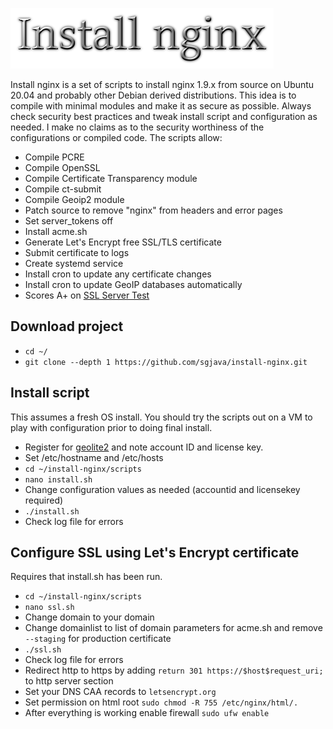 ![Title](images/title.png)

Install nginx is a set of scripts to install nginx 1.9.x from source on Ubuntu
20.04 and probably other Debian derived distributions. This idea is to compile
with minimal modules and make it as secure as possible. Always check security
best practices and tweak install script and configuration as needed. I make no
claims as to the security worthiness of the configurations or compiled code.
The scripts allow:
* Compile PCRE
* Compile OpenSSL
* Compile Certificate Transparency module
* Compile ct-submit
* Compile Geoip2 module
* Patch source to remove "nginx" from headers and error pages
* Set server_tokens off
* Install acme.sh
* Generate Let's Encrypt free SSL/TLS certificate
* Submit certificate to logs
* Create systemd service
* Install cron to update any certificate changes
* Install cron to update GeoIP databases automatically
* Scores A+ on [SSL Server Test](https://www.ssllabs.com/ssltest)

## Download project
* `cd ~/`
* `git clone --depth 1 https://github.com/sgjava/install-nginx.git`

## Install script
This assumes a fresh OS install. You should try the scripts out on a VM to play
with configuration prior to doing final install.
* Register for [geolite2](https://dev.maxmind.com/geoip/geoip2/geolite2) and note account ID and license key. 
* Set /etc/hostname and /etc/hosts
* `cd ~/install-nginx/scripts`
* `nano install.sh`
* Change configuration values as needed (accountid and licensekey required)
* `./install.sh`
* Check log file for errors

## Configure SSL using Let's Encrypt certificate
Requires that install.sh has been run.
* `cd ~/install-nginx/scripts`
* `nano ssl.sh`
* Change domain to your domain
* Change domainlist to list of domain parameters for acme.sh and remove `--staging` for production certificate
* `./ssl.sh`
* Check log file for errors
* Redirect http to https by adding `return 301 https://$host$request_uri;` to http server section
* Set your DNS CAA records to `letsencrypt.org`
* Set permission on html root `sudo chmod -R 755 /etc/nginx/html/.`
* After everything is working enable firewall `sudo ufw enable`